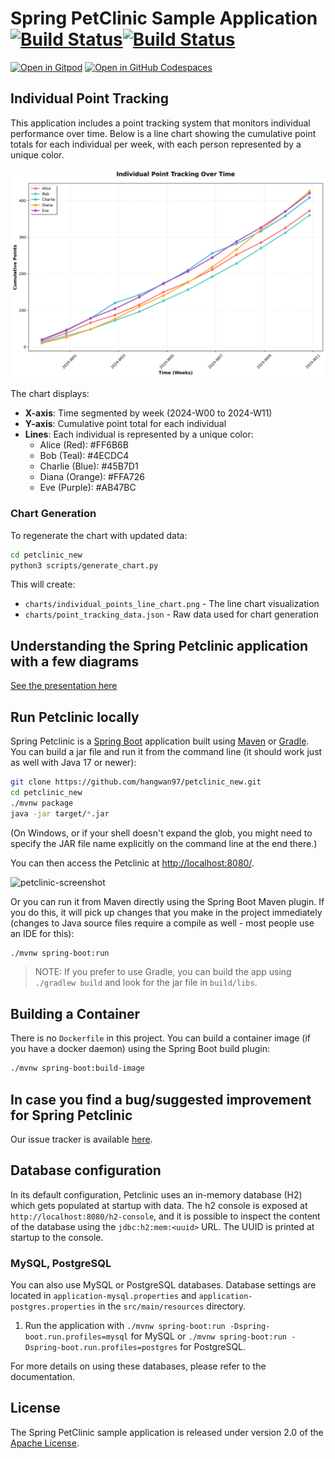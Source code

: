 # Spring PetClinic Sample Application [![Build Status](https://github.com/spring-projects/spring-petclinic/actions/workflows/maven-build.yml/badge.svg)](https://github.com/spring-projects/spring-petclinic/actions/workflows/maven-build.yml)[![Build Status](https://github.com/spring-projects/spring-petclinic/actions/workflows/gradle-build.yml/badge.svg)](https://github.com/spring-projects/spring-petclinic/actions/workflows/gradle-build.yml)

[![Open in Gitpod](https://gitpod.io/button/open-in-gitpod.svg)](https://gitpod.io/#https://github.com/spring-projects/spring-petclinic) [![Open in GitHub Codespaces](https://github.com/codespaces/badge.svg)](https://github.com/codespaces/new?hide_repo_select=true&ref=main&repo=7517918)

## Individual Point Tracking

This application includes a point tracking system that monitors individual performance over time. Below is a line chart showing the cumulative point totals for each individual per week, with each person represented by a unique color.

![Individual Point Tracking Chart](charts/individual_points_line_chart.png)

The chart displays:
- **X-axis**: Time segmented by week (2024-W00 to 2024-W11)
- **Y-axis**: Cumulative point total for each individual
- **Lines**: Each individual is represented by a unique color:
  - Alice (Red): #FF6B6B
  - Bob (Teal): #4ECDC4
  - Charlie (Blue): #45B7D1
  - Diana (Orange): #FFA726
  - Eve (Purple): #AB47BC

### Chart Generation

To regenerate the chart with updated data:

```bash
cd petclinic_new
python3 scripts/generate_chart.py
```

This will create:
- `charts/individual_points_line_chart.png` - The line chart visualization
- `charts/point_tracking_data.json` - Raw data used for chart generation

## Understanding the Spring Petclinic application with a few diagrams

[See the presentation here](https://speakerdeck.com/michaelisvy/spring-petclinic-sample-application)

## Run Petclinic locally

Spring Petclinic is a [Spring Boot](https://spring.io/guides/gs/spring-boot) application built using [Maven](https://spring.io/guides/gs/maven/) or [Gradle](https://spring.io/guides/gs/gradle/). You can build a jar file and run it from the command line (it should work just as well with Java 17 or newer):

```bash
git clone https://github.com/hangwan97/petclinic_new.git
cd petclinic_new
./mvnw package
java -jar target/*.jar
```

(On Windows, or if your shell doesn't expand the glob, you might need to specify the JAR file name explicitly on the command line at the end there.)

You can then access the Petclinic at <http://localhost:8080/>.

<img width="1042" alt="petclinic-screenshot" src="https://cloud.githubusercontent.com/assets/838318/19727082/2aee6d6c-9b8e-11e6-81fe-e889a5ddfded.png">

Or you can run it from Maven directly using the Spring Boot Maven plugin. If you do this, it will pick up changes that you make in the project immediately (changes to Java source files require a compile as well - most people use an IDE for this):

```bash
./mvnw spring-boot:run
```

> NOTE: If you prefer to use Gradle, you can build the app using `./gradlew build` and look for the jar file in `build/libs`.

## Building a Container

There is no `Dockerfile` in this project. You can build a container image (if you have a docker daemon) using the Spring Boot build plugin:

```bash
./mvnw spring-boot:build-image
```

## In case you find a bug/suggested improvement for Spring Petclinic

Our issue tracker is available [here](https://github.com/hangwan97/petclinic_new/issues).

## Database configuration

In its default configuration, Petclinic uses an in-memory database (H2) which
gets populated at startup with data. The h2 console is exposed at `http://localhost:8080/h2-console`,
and it is possible to inspect the content of the database using the `jdbc:h2:mem:<uuid>` URL. The UUID is printed at startup to the console.

### MySQL, PostgreSQL

You can also use MySQL or PostgreSQL databases. Database settings are located in `application-mysql.properties` and `application-postgres.properties` in the `src/main/resources` directory.

1. Run the application with `./mvnw spring-boot:run -Dspring-boot.run.profiles=mysql` for MySQL or `./mvnw spring-boot:run -Dspring-boot.run.profiles=postgres` for PostgreSQL.

For more details on using these databases, please refer to the documentation.

## License

The Spring PetClinic sample application is released under version 2.0 of the [Apache License](https://www.apache.org/licenses/LICENSE-2.0).